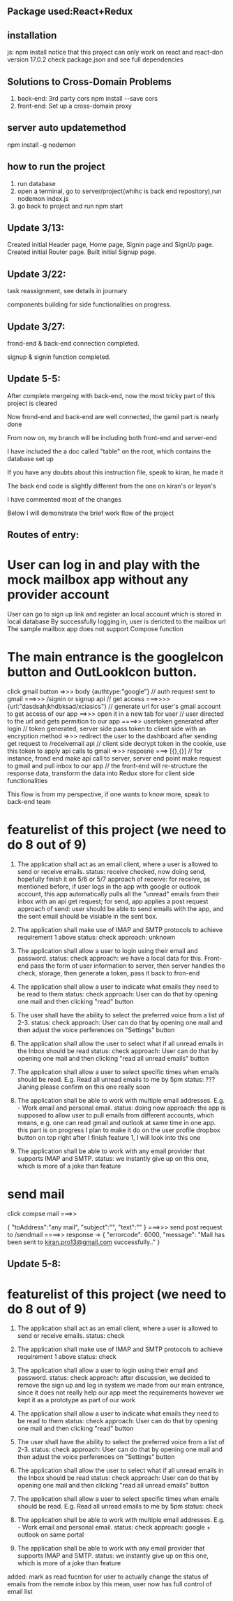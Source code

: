 ##  Package used:React+Redux 

## installation
js:
npm install 
notice that this project can only work on react and react-don version 17.0.2
check package.json and see full dependencies

## Solutions to Cross-Domain Problems
1. back-end: 3rd party cors
npm install --save cors
2. front-end: Set up a cross-domain proxy

## server auto updatemethod 
npm install -g nodemon

## how to run the project
1. run database
2. open a terminal, go to server/project(whihc is back end repository),run nodemon index.js
3. go back to project and run npm start

## Update 3/13:
Created initial Header page, Home page, Signin page and SignUp page.
Created initial Router page.
Built initial Signup page.

## Update 3/22:

task reassignment, see details in journary

components building for side functionalities on progress.

## Update 3/27:

frond-end & back-end connection completed.

signup & signin function completed.


## Update 5-5:

After complete mergeing with back-end, now the most tricky part of this project is cleared

Now frond-end and back-end are well connected, the gamil part is nearly done

From now on, my branch will be including both front-end and server-end

I have included the a doc called "table" on the root, which contains the database set up

If you have any doubts about this instruction file, speak to kiran, he made it

The back end code is slightly different from the one on kiran's or leyan's

I have commented most of the changes

Below I will demonstrate the brief work flow of the project

## Routes of entry:

# User can log in and play with the mock mailbox app without any provider account

User can go to sign up link and register an local account which is stored in local database
By successfully logging in, user is dericted to the mailbox url
The sample mailbox app does not support Compose function

# The main entrance is the googleIcon button and OutLookIcon button.

click gmail button 
=>>> body {authtype:"google"} 
// auth request sent to gmail
===>>>  /signin or signup api
// get access
 ===>>>> {url:"dasdsahjkhdbksad/xciasics"} 
// generate url for user's gmail account to get access of our app
==>>> open it in a new tab for user 
// user directed to the url and gets permition to our app
====>> usertoken generated after login 
// token generated, server side pass token to client side with an encryption method
=>>> redirect the user to the dashboard after sending get request to /receivemail api
// client side decrypt token in the cookie, use this token to apply api calls to gmail
=>>> resposne ===> [{},{}]
// for instance, frond end make api call to server, server end point make request to gmail and pull inbox to our app
// the front-end will re-structure the response data, transform the data into Redux store for client side functionalities

This flow is from my perspective, if one wants to know more, speak to back-end team

# featurelist of this project (we need to do 8 out of 9)

1. The application shall act as an email client, where a user is allowed to send or receive emails.
status: receive checked, now doing send, hopefully finish it on 5/6 or 5/7
approach of receive: for receive, as mentioned before, if user logs in the app with google or outlook account,
this app automatically pulls all the "unread" emails from their inbox with an api get request;
for send, app applies a post request
approach of send: user should be able to send emails with the app, and the sent email should be visiable in the 
sent box.

2. The application shall make use of IMAP and SMTP protocols to achieve requirement 1 above
status: check
approach: unknown

3. The application shall allow a user to login using their email and password.
status: check
approach: we have a local data for this. Front-end pass the form of user information to server, then server handles
the check, storage, then generate a token, pass it back to fron-end

4. The application shall allow a user to indicate what emails they need to be read to them
status: check
approach: User can do that by opening one mail and then clicking "read" button

5. The user shall have the ability to select the preferred voice from a list of 2-3.
status: check
approach: User can do that by opening one mail and then adjust the voice perferences on "Settings" button

6. The application shall allow the user to select what if all unread emails in the Inbox should be read
status: check
approach: User can do that by opening one mail and then clicking "read all unread emails" button

7. The application shall allow a user to select specific times when emails should be read. E.g. Read all unread
emails to me by 5pm
status: ???
Jianing please confirm on this one really soon

8. The application shall be able to work with multiple email addresses. E.g. - Work email and personal email.
status: doing now
approach: the app is supposed to allow user to pull emails from different accounts, which means, e.g. one 
can read gmail and outlook at same time in one app. this part is on progress
I plan to make it do on the user profile dropbox button on top right
after I finish feature 1, I will look into this one

9. The application shall be able to work with any email provider that supports IMAP and SMTP.
status: we instantly give up on this one, which is more of a joke than feature

# send mail 
click compse mail
===>>

{
    "toAddress":"any mail",
    "subject":"",
    "text":""
}
===>>> send post request to /sendmail
====>> response -> {
    "errorcode": 6000,
    "message": "Mail has been sent to kiran.pro13@gmail.com successfully.."
}



## Update 5-8:


# featurelist of this project (we need to do 8 out of 9)

1. The application shall act as an email client, where a user is allowed to send or receive emails.
status: check

2. The application shall make use of IMAP and SMTP protocols to achieve requirement 1 above
status: check

3. The application shall allow a user to login using their email and password.
status: check
approach: after discussion, we decided to remove the sign up and log in system we made from our main entrance, since
it does not really help our app meet the requirements
however we kept it as a prototype as part of our work

4. The application shall allow a user to indicate what emails they need to be read to them
status: check
approach: User can do that by opening one mail and then clicking "read" button

5. The user shall have the ability to select the preferred voice from a list of 2-3.
status: check
approach: User can do that by opening one mail and then adjust the voice perferences on "Settings" button

6. The application shall allow the user to select what if all unread emails in the Inbox should be read
status: check
approach: User can do that by opening one mail and then clicking "read all unread emails" button

7. The application shall allow a user to select specific times when emails should be read. E.g. Read all unread
emails to me by 5pm
status: check

8. The application shall be able to work with multiple email addresses. E.g. - Work email and personal email.
status: check
approach: google + outlook on same portal

9. The application shall be able to work with any email provider that supports IMAP and SMTP.
status: we instantly give up on this one, which is more of a joke than feature

added:
mark as read fucntion for user to actually change the status of emails from the remote inbox
by this mean, user now has full control of email list


